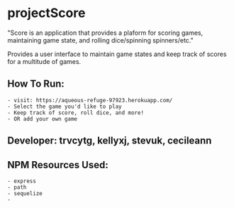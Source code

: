 # projectScore

"Score is an application that provides a plaform for scoring games, maintaining game state, and rolling dice/spinning spinners/etc."

Provides a user interface to maintain game states and keep track of scores for a multitude of games.

## How To Run:

    - visit: https://aqueous-refuge-97923.herokuapp.com/
    - Select the game you'd like to play
    - Keep track of score, roll dice, and more!
    - OR add your own game

## Developer: trvcytg, kellyxj, stevuk, cecileann

## NPM Resources Used:

    - express
    - path
    - sequelize
    -
